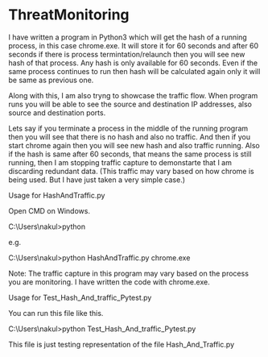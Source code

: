 # ThreatMonitoring
I have written a program in Python3 which will get the hash of a running process, in this case chrome.exe. It will store it for 60 seconds and after 60 seconds if there is process termintation/relaunch then you will see new hash of that process. Any hash is only available for 60 seconds. Even if the same process continues to run then hash will be calculated again only it will be same as previous one.

Along with this, I am also tryng to showcase the traffic flow. When program runs you will be able to see the source and destination IP addresses, also source and destination ports.

Lets say if you terminate a process in the middle of the running program then you will see that there is no hash and also no traffic. And then if you start chrome again then you will see new hash and also traffic running. Also if the hash is same after 60 seconds, that means the same process is still running, then I am stopping traffic capture to demonstarte that I am discarding redundant data. (This traffic may vary based on how chrome is being used. But I have just taken a very simple case.)

Usage for HashAndTraffic.py

Open CMD on Windows.

C:\Users\nakul>python <path to HashAndTraffic.py> <process to monitor>

e.g.

C:\Users\nakul>python HashAndTraffic.py chrome.exe

Note: The traffic capture in this program may vary based on the process you are monitoring. I have written the code with chrome.exe.

Usage for Test_Hash_And_traffic_Pytest.py

You can run this file like this.

C:\Users\nakul>python Test_Hash_And_traffic_Pytest.py

This file is just testing representation of the file Hash_And_Traffic.py
